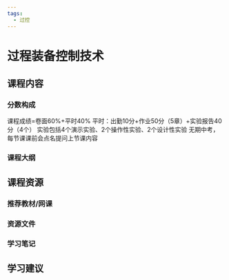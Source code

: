 ```yaml
---
tags:
  - 过控
---
```


# 过程装备控制技术

## 课程内容

### 分数构成

课程成绩=卷面60%+平时40%
平时：出勤10分+作业50分（5章）+实验报告40分（4个）
实验包括4个演示实验、2个操作性实验、2个设计性实验
无期中考，每节课课前会点名提问上节课内容



### 课程大纲





## 课程资源

### 推荐教材/网课

### 资源文件

### 学习笔记

## 学习建议

